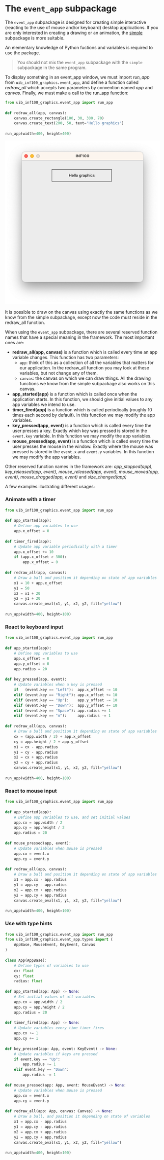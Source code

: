 # The `event_app` subpackage

The `event_app` subpackage is designed for creating simple interactive (reacting to the use of mouse and/or keyboard) desktop applications. If you are only interested in creating a drawing or an animation, the [simple](simple.md) subpackage is more suitable.

An elementary knowledge of Python fuctions and variables is required to use the package.

> You should not mix the `event_app` subpackage with the `simple` subpackage in the same program.

To display something in an event_app window, we must import *run_app* from `uib_inf100_graphics.event_app`, and define a function called *redraw_all* which accepts two parameters by convention named *app* and *canvas*. Finally, we must make a call to the run_app function:

```python
from uib_inf100_graphics.event_app import run_app

def redraw_all(app, canvas):
    canvas.create_rectangle(100, 30, 300, 70)
    canvas.create_text(200, 50, text="Hello graphics")

run_app(width=400, height=400)
```

![Hello graphics](./img/hello_graphics.png)

It is possible to draw on the canvas using exactly the same functions as we know from the simple subpackage, except now the code must reside in the redraw_all function.

When using the `event_app` subpackage, there are several reserved function names that have a special meaning in the framework. The most important ones are:

- **redraw_all(app, canvas)** is a function which is called every time an app variable changes. This function has two parameters: 
    - `app`: think of this as a collection of all the variables that matters for our application. In the redraw_all function you may look at these variables, but not change any of them.
    - `canvas`: the canvas on which we can draw things. All the drawing functions we know from the simple subpackage also works on this canvas.
- **app_started(app)** is a function which is called once when the application starts. In this function, we should give initial values to any app variables we intend to use.
- **timer_fired(app)** is a function which is called periodically (roughly 10 times each second by default). In this function we may modify the app variables.
- **key_pressed(app, event)** is a function which is called every time the user presses a key. Exactly which key was pressed is stored in the `event.key` variable. In this function we may modify the app variables.
- **mouse_pressed(app, event)** is a function which is called every time the user presses the mouse in the window. Exactly where the mouse was pressed is stored in the `event.x` and `event.y` variables. In this function we may modify the app variables.

Other reserved function names in the framework are: *app_stopped(app)*, *key_released(app, event)*, *mouse_released(app, event)*, *mouse_moved(app, event)*, *mouse_dragged(app, event)* and *size_changed(app)*

A few examples illustrating different usages:

### Animate with a timer

```python
from uib_inf100_graphics.event_app import run_app

def app_started(app):
    # Define app variables to use
    app.x_offset = 0

def timer_fired(app):
    # Update app variable periodically with a timer
    app.x_offset += 10
    if (app.x_offset > 300):
        app.x_offset = 0

def redraw_all(app, canvas):
    # Draw a ball and position it depending on state of app variables
    x1 = 10 + app.x_offset
    y1 = 50
    x2 = x1 + 20
    y2 = y1 + 20
    canvas.create_oval(x1, y1, x2, y2, fill="yellow")

run_app(width=400, height=100)
```

### React to keyboard input


```python
from uib_inf100_graphics.event_app import run_app

def app_started(app):
    # Define app variables to use
    app.x_offset = 0
    app.y_offset = 0
    app.radius = 20

def key_pressed(app, event):
    # Update variables when a key is pressed
    if   (event.key == "Left"):  app.x_offset -= 10
    elif (event.key == "Right"): app.x_offset += 10
    elif (event.key == "Up"):    app.y_offset -= 10
    elif (event.key == "Down"):  app.y_offset += 10
    elif (event.key == "Space"): app.radius += 1
    elif (event.key == "m"):     app.radius -= 1

def redraw_all(app, canvas):
    # Draw a ball and position it depending on state of app variables
    cx = (app.width / 2) + app.x_offset
    cy = app.height / 2 + app.y_offset
    x1 = cx - app.radius
    y1 = cy - app.radius
    x2 = cx + app.radius
    y2 = cy + app.radius
    canvas.create_oval(x1, y1, x2, y2, fill="yellow")

run_app(width=400, height=100)
```


### React to mouse input

```python
from uib_inf100_graphics.event_app import run_app

def app_started(app):
    # Define app variables to use, and set initial values
    app.cx = app.width / 2
    app.cy = app.height / 2
    app.radius = 20

def mouse_pressed(app, event):
    # Update variables when mouse is pressed
    app.cx = event.x
    app.cy = event.y

def redraw_all(app, canvas):
    # Draw a ball and position it depending on state of app variables
    x1 = app.cx - app.radius
    y1 = app.cy - app.radius
    x2 = app.cx + app.radius
    y2 = app.cy + app.radius
    canvas.create_oval(x1, y1, x2, y2, fill="yellow")

run_app(width=400, height=100)
```


### Use with type hints

```python
from uib_inf100_graphics.event_app import run_app
from uib_inf100_graphics.event_app.types import (
    AppBase, MouseEvent, KeyEvent, Canvas
)

class App(AppBase):
    # Define types of variables to use
    cx: float
    cy: float
    radius: float

def app_started(app: App) -> None:
    # Set initial values of all variables
    app.cx = app.width / 2
    app.cy = app.height / 2
    app.radius = 20

def timer_fired(app: App) -> None:
    # Update variables every time timer fires
    app.cx += 1
    app.cy += 1

def key_pressed(app: App, event: KeyEvent) -> None:
    # Update variables if keys are pressed
    if event.key == "Up":
        app.radius += 1
    elif event.key == "Down":
        app.radius -= 1

def mouse_pressed(app: App, event: MouseEvent) -> None:
    # Update variables when mouse is pressed
    app.cx = event.x
    app.cy = event.y

def redraw_all(app: App, canvas: Canvas) -> None:
    # Draw a ball, and position it depending on state of variables
    x1 = app.cx - app.radius
    y1 = app.cy - app.radius
    x2 = app.cx + app.radius
    y2 = app.cy + app.radius
    canvas.create_oval(x1, y1, x2, y2, fill="yellow")

run_app(width=400, height=100)
```
